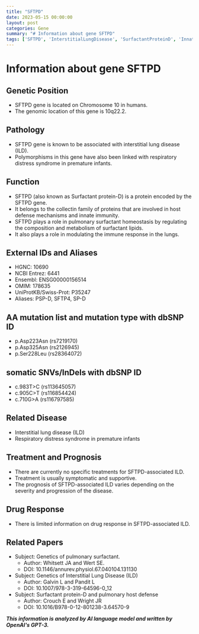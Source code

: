 ```yaml
---
title: "SFTPD"
date: 2023-05-15 00:00:00
layout: post
categories: Gene
summary: "# Information about gene SFTPD"
tags: ['SFTPD', 'InterstitialLungDisease', 'SurfactantProteinD', 'InnateImmunity', 'Polymorphisms', 'RespiratoryDistressSyndrome', 'SymptomaticTreatment', 'PulmonarySurfactant']
---
```


# Information about gene SFTPD

## Genetic Position
- SFTPD gene is located on Chromosome 10 in humans.
- The genomic location of this gene is 10q22.2.

## Pathology
- SFTPD gene is known to be associated with interstitial lung disease (ILD). 
- Polymorphisms in this gene have also been linked with respiratory distress syndrome in premature infants.

## Function 
- SFTPD (also known as Surfactant protein-D) is a protein encoded by the SFTPD gene.
- It belongs to the collectin family of proteins that are involved in host defense mechanisms and innate immunity.
- SFTPD plays a role in pulmonary surfactant homeostasis by regulating the composition and metabolism of surfactant lipids.
- It also plays a role in modulating the immune response in the lungs.

## External IDs and Aliases
- HGNC: 10690 
- NCBI Entrez: 6441 
- Ensembl: ENSG00000156514
- OMIM: 178635
- UniProtKB/Swiss-Prot: P35247
- Aliases: PSP-D, SFTP4, SP-D

## AA mutation list and mutation type with dbSNP ID
- p.Asp223Asn (rs7219170)
- p.Asp325Asn (rs2126945)
- p.Ser228Leu (rs28364072)

## somatic SNVs/InDels with dbSNP ID
- c.983T>C (rs113645057)
- c.905C>T (rs116854424)
- c.710G>A (rs116797585)

## Related Disease
- Interstitial lung disease (ILD)
- Respiratory distress syndrome in premature infants

## Treatment and Prognosis
- There are currently no specific treatments for SFTPD-associated ILD. 
- Treatment is usually symptomatic and supportive.
- The prognosis of SFTPD-associated ILD varies depending on the severity and progression of the disease.

## Drug Response
- There is limited information on drug response in SFTPD-associated ILD.

## Related Papers
- Subject: Genetics of pulmonary surfactant. 
  - Author: Whitsett JA and Wert SE. 
  - DOI: 10.1146/annurev.physiol.67.040104.131130 
- Subject: Genetics of Interstitial Lung Disease (ILD) 
  - Author: Galvin L and Pandit L 
  - DOI: 10.1007/978-3-319-64596-0_12 
- Subject: Surfactant protein-D and pulmonary host defense 
  - Author: Crouch E and Wright JR 
  - DOI: 10.1016/B978-0-12-801238-3.64570-9

**_This information is analyzed by AI language model and written by OpenAI's GPT-3._**